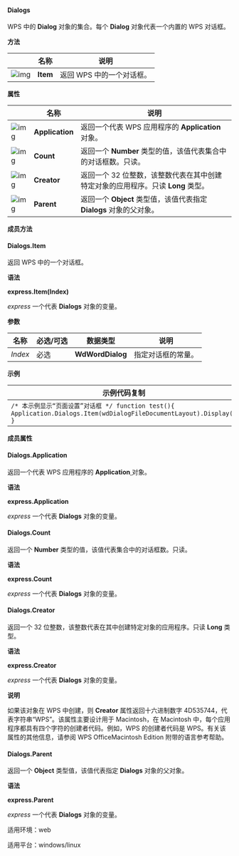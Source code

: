 #### **Dialogs**



WPS 中的 **Dialog** 对象的集合。每个 **Dialog** 对象代表一个内置的 WPS 对话框。

**方法**

|                                                              | 名称     | 说明                      |
| ------------------------------------------------------------ | -------- | ------------------------- |
| ![img](https://qn.cache.wpscdn.cn/encs/doc/office_v19/gif/methods.gif) | **Item** | 返回 WPS 中的一个对话框。 |

**属性**

|                                                              | 名称            | 说明                                                         |
| ------------------------------------------------------------ | --------------- | ------------------------------------------------------------ |
| ![img](https://qn.cache.wpscdn.cn/encs/doc/office_v19/gif/properties.gif) | **Application** | 返回一个代表 WPS 应用程序的 **Application**[ ](https://qn.cache.wpscdn.cn/encs/doc/office_v19/apiObjectTemplate.htm?page=topics/WPS%20%E5%9F%BA%E7%A1%80%E6%8E%A5%E5%8F%A3/%E6%96%87%E5%AD%97%20API%20%E5%8F%82%E8%80%83/Application/Application%20.htm#jsObject_Application)对象。 |
| ![img](https://qn.cache.wpscdn.cn/encs/doc/office_v19/gif/properties.gif) | **Count**       | 返回一个 **Number** 类型的值，该值代表集合中的对话框数。只读。 |
| ![img](https://qn.cache.wpscdn.cn/encs/doc/office_v19/gif/properties.gif) | **Creator**     | 返回一个 32 位整数，该整数代表在其中创建特定对象的应用程序。只读 **Long** 类型。 |
| ![img](https://qn.cache.wpscdn.cn/encs/doc/office_v19/gif/properties.gif) | **Parent**      | 返回一个 **Object** 类型值，该值代表指定 **Dialogs** 对象的父对象。 |

**成员方法**

#### **Dialogs.Item**

返回 WPS 中的一个对话框。

**语法**

**express.Item(Index)**

*express*   一个代表 **Dialogs** 对象的变量。

**参数**

| **名称** | **必选/可选** | **数据类型**     | **说明**           |
| -------- | ------------- | ---------------- | ------------------ |
| *Index*  | 必选          | **WdWordDialog** | 指定对话框的常量。 |

**示例**

| 示例代码复制                                                 |
| ------------------------------------------------------------ |
| `/* 本示例显示“页面设置”对话框 */ function test(){   Application.Dialogs.Item(wdDialogFileDocumentLayout).Display() }` |

**成员属性**

#### **Dialogs.Application**

返回一个代表 WPS 应用程序的 **Application**[ ](https://qn.cache.wpscdn.cn/encs/doc/office_v19/apiObjectTemplate.htm?page=topics/WPS%20%E5%9F%BA%E7%A1%80%E6%8E%A5%E5%8F%A3/%E6%96%87%E5%AD%97%20API%20%E5%8F%82%E8%80%83/Application/Application%20.htm#jsObject_Application)对象。

**语法**

**express.Application**

*express*   一个代表 **Dialogs** 对象的变量。

#### **Dialogs.Count**

返回一个 **Number** 类型的值，该值代表集合中的对话框数。只读。

**语法**

**express.Count**

*express*   一个代表 **Dialogs** 对象的变量。

#### **Dialogs.Creator**

返回一个 32 位整数，该整数代表在其中创建特定对象的应用程序。只读 **Long** 类型。

**语法**

**express.Creator**

*express*   一个代表 **Dialogs** 对象的变量。

**说明**

如果该对象在 WPS 中创建，则 **Creator** 属性返回十六进制数字 4D535744，代表字符串“WPS”。该属性主要设计用于 Macintosh，在 Macintosh 中，每个应用程序都具有四个字符的创建者代码。例如，WPS 的创建者代码是 WPS。有关该属性的其他信息，请参阅 WPS OfficeMacintosh Edition 附带的语言参考帮助。

#### **Dialogs.Parent**

返回一个 **Object** 类型值，该值代表指定 **Dialogs** 对象的父对象。

**语法**

**express.Parent**

*express*   一个代表 **Dialogs** 对象的变量。

适用环境：web

适用平台：windows/linux
